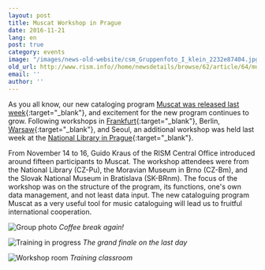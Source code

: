 ```yaml
---
layout: post
title: Muscat Workshop in Prague
date: 2016-11-21
lang: en
post: true
category: events
image: "/images/news-old-website/csm_Gruppenfoto_I_klein_2232e87404.jpg"
old_url: http://www.rism.info//home/newsdetails/browse/62/article/64/muscat-workshop-in-prague.html
email: ''
author: ''
---
```



As you all know, our new cataloging program [Muscat was released last week](/self_representation/2016/11/14/welcome-muscat.html){:target="_blank"}, and excitement for the new program continues to grow. Following workshops in [Frankfurt](/events/2016/10/17/countdown-to-muscat.html){:target="_blank"}, Berlin, [Warsaw](/events/2016/11/03/muscat-workshop-in-warsaw.html){:target="_blank"}, and Seoul, an additional workshop was held last week at the [National Library in Prague](http://www.en.nkp.cz/){:target="_blank"}.

From November 14 to 16, Guido Kraus of the RISM Central Office introduced around fifteen participants to Muscat. The workshop attendees were from the National Library (CZ-Pu), the Moravian Museum in Brno (CZ-Bm), and the Slovak National Museum in Bratislava (SK-BRnm). The focus of the workshop was on the structure of the program, its functions, one's own data management, and not least data input. The new cataloguing program Muscat as a very useful tool for music cataloguing will lead us to fruitful international cooperation.

![Group photo](http://rism.info/resources-old-website/news/Gruppenfoto_II.jpg)
_Coffee break again!_

![Training in progress](http://rism.info/resources-old-website/news/Workshop_training.jpg)
_The grand finale on the last day_

![Workshop room](http://rism.info/resources-old-website/news/Seminarraum.jpg)
_Training classroom_



